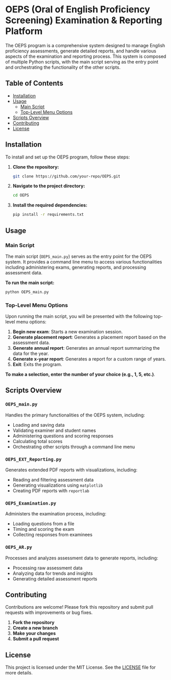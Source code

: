 
# OEPS (Oral of English Proficiency Screening) Examination & Reporting Platform

The OEPS program is a comprehensive system designed to manage English proficiency assessments, generate detailed reports, and handle various aspects of the examination and reporting process. This system is composed of multiple Python scripts, with the main script serving as the entry point and orchestrating the functionality of the other scripts.

## Table of Contents

- [Installation](#installation)
- [Usage](#usage)
  - [Main Script](#main-script)
  - [Top-Level Menu Options](#top-level-menu-options)
- [Scripts Overview](#scripts-overview)
- [Contributing](#contributing)
- [License](#license)

## Installation

To install and set up the OEPS program, follow these steps:

1. **Clone the repository:**

   ```sh
   git clone https://github.com/your-repo/OEPS.git
   ```

2. **Navigate to the project directory:**

   ```sh
   cd OEPS
   ```

3. **Install the required dependencies:**

   ```sh
   pip install -r requirements.txt
   ```

## Usage

### Main Script

The main script (`OEPS_main.py`) serves as the entry point for the OEPS system. It provides a command line menu to access various functionalities including administering exams, generating reports, and processing assessment data.

**To run the main script:**

```sh
python OEPS_main.py
```

### Top-Level Menu Options

Upon running the main script, you will be presented with the following top-level menu options:

1. **Begin new exam**: Starts a new examination session.
2. **Generate placement report**: Generates a placement report based on the assessment data.
3. **Generate annual report**: Generates an annual report summarizing the data for the year.
4. **Generate x-year report**: Generates a report for a custom range of years.
5. **Exit**: Exits the program.

**To make a selection, enter the number of your choice (e.g., 1, 5, etc.)**.

## Scripts Overview

### `OEPS_main.py`

Handles the primary functionalities of the OEPS system, including:

- Loading and saving data
- Validating examiner and student names
- Administering questions and scoring responses
- Calculating total scores
- Orchestrating other scripts through a command line menu

### `OEPS_EXT_Reporting.py`

Generates extended PDF reports with visualizations, including:

- Reading and filtering assessment data
- Generating visualizations using `matplotlib`
- Creating PDF reports with `reportlab`

### `OEPS_Examination.py`

Administers the examination process, including:

- Loading questions from a file
- Timing and scoring the exam
- Collecting responses from examinees

### `OEPS_AR.py`

Processes and analyzes assessment data to generate reports, including:

- Processing raw assessment data
- Analyzing data for trends and insights
- Generating detailed assessment reports

## Contributing

Contributions are welcome! Please fork this repository and submit pull requests with improvements or bug fixes.

1. **Fork the repository**
2. **Create a new branch**
3. **Make your changes**
4. **Submit a pull request**

## License

This project is licensed under the MIT License. See the [LICENSE](LICENSE) file for more details.

